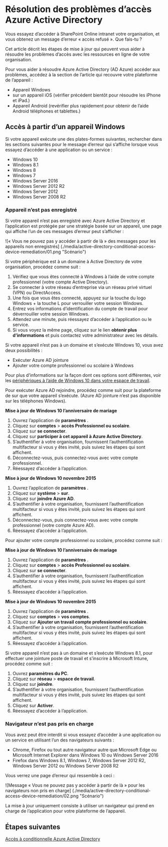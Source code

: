 <properties
    pageTitle="Résolution des problèmes d’accès Azure Active Directory | Microsoft Azure"
    description="Découvrez les étapes que vous pouvez suivre pour résoudre les problèmes d’accès avec les ressources en ligne de votre organisation."
    services="active-directory"
    keywords="accès conditionnelle basé sur un appareil, d’inscription pour appareils, activer enregistrer et périphériques d’inscription appareils mobiles et la gestion des périphériques"
    documentationCenter=""
    authors="markusvi"
    manager="femila"
    editor=""/>

<tags
    ms.service="active-directory"
    ms.workload="identity"
    ms.tgt_pltfrm="na"
    ms.devlang="na"
    ms.topic="get-started-article"
    ms.date="08/23/2016"
    ms.author="markvi"/>


# <a name="troubleshooting-for-azure-active-directory-access-issues"></a>Résolution des problèmes d’accès Azure Active Directory

Vous essayez d’accéder à SharePoint Online intranet votre organisation, et vous obtenez un message d’erreur « accès refusé ». Que fais-tu ?

Cet article décrit les étapes de mise à jour qui peuvent vous aider à résoudre les problèmes d’accès avec les ressources en ligne de votre organisation.

Pour vous aider à résoudre Azure Active Directory (AD Azure) accéder aux problèmes, accédez à la section de l’article qui recouvre votre plateforme de l’appareil :

-   Appareil Windows
-   sur un appareil iOS (vérifier précédent bientôt pour résoudre les iPhone et iPad.)
-   Appareil Android (revérifier plus rapidement pour obtenir de l’aide Android téléphones et tablettes.)

## <a name="access-from-a-windows-device"></a>Accès à partir d’un appareil Windows

Si votre appareil exécute une des plates-formes suivantes, rechercher dans les sections suivantes pour le message d’erreur qui s’affiche lorsque vous essayez d’accéder à une application ou un service :

- Windows 10
- Windows 8.1
- Windows 8
- Windows 7
- Windows Server 2016
- Windows Server 2012 R2
- Windows Server 2012
- Windows Server 2008 R2

### <a name="device-is-not-registered"></a>Appareil n’est pas enregistré

Si votre appareil n’est pas enregistré avec Azure Active Directory et l’application est protégée par une stratégie basée sur un appareil, une page qui affiche l’un de ces messages d’erreur peut s’afficher :

![« Vous ne pouvez pas y accéder à partir de là » des messages pour les appareils non enregistrés] (./media/active-directory-conditional-access-device-remediation/01.png "Scénario")

Si votre périphérique est à un domaine à Active Directory de votre organisation, procédez comme suit :

1.  Vérifiez que vous êtes connecté à Windows à l’aide de votre compte professionnel (votre compte Active Directory).
2.  Se connecter à votre réseau d’entreprise via un réseau privé virtuel (VPN) ou DirectAccess.
3.  Une fois que vous êtes connecté, appuyez sur la touche du logo Windows + la touche L pour verrouiller votre session Windows.
4.  Entrez vos informations d’identification du compte de travail pour déverrouiller votre session Windows.
5.  Attendez une minute, puis réessayez d’accéder à l’application ou le service.
6.  Si vous voyez la même page, cliquez sur le lien **obtenir plus d’informations** et puis contactez votre administrateur avec les détails.

Si votre appareil n’est pas à un domaine et s’exécute Windows 10, vous avez deux possibilités :

- Exécuter Azure AD jointure
- Ajouter votre compte professionnel ou scolaire à Windows

Pour plus d’informations sur la façon dont ces options sont différentes, voir les [périphériques à l’aide de Windows 10 dans votre espace de travail](active-directory-azureadjoin-windows10-devices.md).

Pour exécuter Azure AD rejoindre, procédez comme suit pour la plateforme de sur que votre appareil s’exécute. (Azure AD jointure n’est pas disponible sur les téléphones Windows).

**Mise à jour de Windows 10 l’anniversaire de mariage**

1.  Ouvrez l’application de **paramètres** .
2.  Cliquez sur **comptes** > **accès Professionnel ou scolaire**.
3.  Cliquez sur **se connecter**.
4.  Cliquez sur **participer à cet appareil à Azure Active Directory**.
5.  S’authentifier à votre organisation, fournissent l’authentification multifacteur si vous y êtes invité, puis suivez les étapes qui sont affichent.
6.  Déconnectez-vous, puis connectez-vous avec votre compte professionnel.
7.  Réessayez d’accéder à l’application.


**Mise à jour de Windows 10 novembre 2015**

1.  Ouvrez l’application de **paramètres** .
2.  Cliquez sur **système** > **sur**.
3.  Cliquez sur **joindre Azure AD**.
4.  S’authentifier à votre organisation, fournissent l’authentification multifacteur si vous y êtes invité, puis suivez les étapes qui sont affichent.
5.  Déconnectez-vous, puis connectez-vous avec votre compte professionnel (votre compte Azure AD).
6.  Réessayez d’accéder à l’application.

Pour ajouter votre compte professionnel ou scolaire, procédez comme suit :

**Mise à jour de Windows 10 l’anniversaire de mariage**

1.  Ouvrez l’application de **paramètres** .
2.  Cliquez sur **comptes** > **accès Professionnel ou scolaire**.
3.  Cliquez sur **se connecter**.
4.  S’authentifier à votre organisation, fournissent l’authentification multifacteur si vous y êtes invité, puis suivez les étapes qui sont affichent.
5.  Réessayez d’accéder à l’application.


**Mise à jour de Windows 10 novembre 2015**

1.  Ouvrez l’application de **paramètres** .
2.  Cliquez sur **comptes** > **vos comptes**.
3.  Cliquez sur **Ajouter un travail compte professionnel ou scolaire**.
4.  S’authentifier à votre organisation, fournissent l’authentification multifacteur si vous y êtes invité, puis suivez les étapes qui sont affichent.
5.  Réessayez d’accéder à l’application.

Si votre appareil n’est pas à un domaine et s’exécute Windows 8.1, pour effectuer une jointure poste de travail et s’inscrire à Microsoft Intune, procédez comme suit :

1.  Ouvrez **paramètres du PC**.
2.  Cliquez sur **réseau** > **espace de travail**.
3.  Cliquez sur **joindre**.
4.  S’authentifier à votre organisation, fournissent l’authentification multifacteur si vous y êtes invité, puis suivez les étapes qui sont affichent.
5.  Cliquez sur **Activer**.
6.  Réessayez d’accéder à l’application.


### <a name="browser-is-not-supported"></a>Navigateur n’est pas pris en charge

Vous avez peut être interdit si vous essayez d’accéder à une application ou un service en utilisant l’un des navigateurs suivants :

- Chrome, Firefox ou tout autre navigateur autre que Microsoft Edge ou Microsoft Internet Explorer dans Windows 10 ou Windows Server 2016
- Firefox dans Windows 8.1, Windows 7, Windows Server 2012 R2, Windows Server 2012 ou Windows Server 2008 R2

Vous verrez une page d’erreur qui ressemble à ceci :

![Message « Vous ne pouvez pas y accéder à partir de là » pour les navigateurs non pris en charge] (./media/active-directory-conditional-access-device-remediation/02.png "Scénario")

La mise à jour uniquement consiste à utiliser un navigateur qui prend en charge de l’application pour votre plateforme de l’appareil.

## <a name="next-steps"></a>Étapes suivantes

[Accès à conditionnelle Azure Active Directory](active-directory-conditional-access.md)
